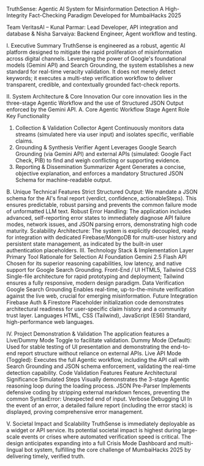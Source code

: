 TruthSense: Agentic AI System for Misinformation Detection
A High-Integrity Fact-Checking Paradigm
Developed for MumbaiHacks 2025

Team VeritasAI – Kunal Parmar: Lead Developer, API integration and database & Nisha Sarvaiya: Backend Engineer, Agent workflow and testing.

I. Executive Summary
TruthSense is engineered as a robust, agentic AI platform designed to mitigate the rapid proliferation of misinformation across digital channels. Leveraging the power of Google's foundational models (Gemini API) and Search Grounding, the system establishes a new standard for real-time veracity validation. It does not merely detect keywords; it executes a multi-step verification workflow to deliver transparent, credible, and contextually grounded fact-check reports.

II. System Architecture & Core Innovation
Our core innovation lies in the three-stage Agentic Workflow and the use of Structured JSON Output enforced by the Gemini API.
A. Core Agentic Workflow
Stage
Agent Role
Key Functionality
1. Collection & Validation
Collector Agent
Continuously monitors data streams (simulated here via user input) and isolates specific, verifiable claims.
2. Grounding & Synthesis
Verifier Agent
Leverages Google Search Grounding (via Gemini API) and external APIs (simulated: Google Fact Check, PIB) to find and weigh conflicting or supporting evidence.
3. Reporting & Dissemination
Summarizer Agent
Generates a concise, objective explanation, and enforces a mandatory Structured JSON Schema for machine-readable output.

B. Unique Technical Features
Strict Structured Output: We mandate a JSON schema for the AI's final report (verdict, confidence, actionableSteps). This ensures predictable, robust parsing and prevents the common failure mode of unformatted LLM text.
Robust Error Handling: The application includes advanced, self-reporting error states to immediately diagnose API failure modes, network issues, and JSON parsing errors, demonstrating high code maturity.
Scalability Architecture: The system is explicitly decoupled, ready for integration with dedicated Firebase/MongoDB for multi-user history and persistent state management, as indicated by the built-in user authentication placeholders.
III. Technology Stack & Implementation
Layer
Primary Tool
Rationale for Selection
AI Foundation
Gemini 2.5 Flash API
Chosen for its superior reasoning capabilities, low latency, and native support for Google Search Grounding.
Front-End / UI
HTML5, Tailwind CSS
Single-file architecture for rapid prototyping and deployment; Tailwind ensures a fully responsive, modern design paradigm.
Data Verification
Google Search Grounding
Enables real-time, up-to-the-minute verification against the live web, crucial for emerging misinformation.
Future Integration
Firebase Auth & Firestore
Placeholder initialization code demonstrates architectural readiness for user-specific claim history and a community trust layer.
Languages
HTML, CSS (Tailwind), JavaScript (ES6)
Standard, high-performance web languages.

IV. Project Demonstration & Validation
The application features a Live/Dummy Mode Toggle to facilitate validation.
Dummy Mode (Default): Used for stable testing of UI presentation and demonstrating the end-to-end report structure without reliance on external APIs.
Live API Mode (Toggled): Executes the full Agentic workflow, including the API call with Search Grounding and JSON schema enforcement, validating the real-time detection capability.
Code Validation Features
Feature
Architectural Significance
Simulated Steps
Visually demonstrates the 3-stage Agentic reasoning loop during the loading process.
JSON Pre-Parser
Implements defensive coding by stripping external markdown fences, preventing the common SyntaxError: Unexpected end of input.
Verbose Debugging UI
In the event of an error, a detailed failure report (including the error stack) is displayed, proving comprehensive error management.

V. Societal Impact and Scalability
TruthSense is immediately deployable as a widget or API service. Its potential societal impact is highest during large-scale events or crises where automated verification speed is critical. The design anticipates expanding into a full Crisis Mode Dashboard and multi-lingual bot system, fulfilling the core challenge of MumbaiHacks 2025 by delivering timely, verified truth.
